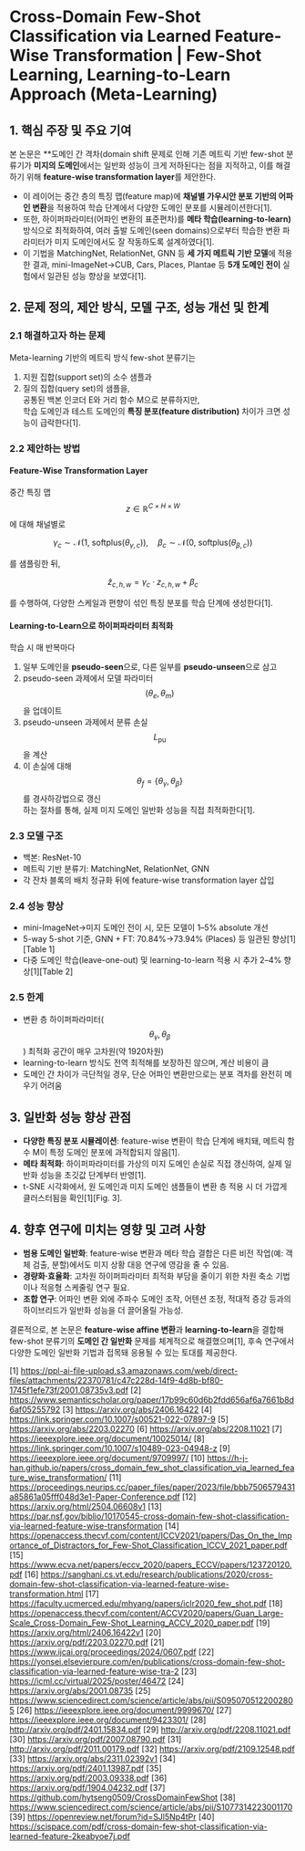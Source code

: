 # Cross-Domain Few-Shot Classification via Learned Feature-Wise Transformation | Few-Shot Learning, Learning-to-Learn Approach (Meta-Learning)

## 1. 핵심 주장 및 주요 기여  
본 논문은 **도메인 간 격차(domain shift 문제로 인해 기존 메트릭 기반 few-shot 분류기가 **미지의 도메인**에서는 일반화 성능이 크게 저하된다는 점을 지적하고, 이를 해결하기 위해 **feature-wise transformation layer**를 제안한다.  
- 이 레이어는 중간 층의 특징 맵(feature map)에 **채널별 가우시안 분포 기반의 어파인 변환**을 적용하여 학습 단계에서 다양한 도메인 분포를 시뮬레이션한다[1].  
- 또한, 하이퍼파라미터(어파인 변환의 표준편차)를 **메타 학습(learning-to-learn)** 방식으로 최적화하여, 여러 출발 도메인(seen domains)으로부터 학습한 변환 파라미터가 미지 도메인에서도 잘 작동하도록 설계하였다[1].  
- 이 기법을 MatchingNet, RelationNet, GNN 등 **세 가지 메트릭 기반 모델**에 적용한 결과, mini-ImageNet→CUB, Cars, Places, Plantae 등 **5개 도메인 전이** 실험에서 일관된 성능 향상을 보였다[1].  

## 2. 문제 정의, 제안 방식, 모델 구조, 성능 개선 및 한계  
### 2.1 해결하고자 하는 문제  
Meta-learning 기반의 메트릭 방식 few-shot 분류기는  
1) 지원 집합(support set)의 소수 샘플과  
2) 질의 집합(query set)의 샘플을,  
공통된 백본 인코더 E와 거리 함수 M으로 분류하지만,  
학습 도메인과 테스트 도메인의 **특징 분포(feature distribution)** 차이가 크면 성능이 급락한다[1].  

### 2.2 제안하는 방법  
#### Feature-Wise Transformation Layer  
중간 특징 맵 $$z\in\mathbb{R}^{C\times H\times W}$$에 대해 채널별로  

$$
\gamma_c\sim\mathcal{N}(1,\ \mathrm{softplus}(\theta_{\gamma,c})),\quad
\beta_c\sim\mathcal{N}(0,\ \mathrm{softplus}(\theta_{\beta,c}))
$$  

를 샘플링한 뒤,  

$$
\hat z_{c,h,w} = \gamma_c\cdot z_{c,h,w} + \beta_c
$$  

를 수행하여, 다양한 스케일과 편향이 섞인 특징 분포를 학습 단계에 생성한다[1].  

#### Learning-to-Learn으로 하이퍼파라미터 최적화  
학습 시 매 반복마다  
1. 일부 도메인을 **pseudo-seen**으로, 다른 일부를 **pseudo-unseen**으로 삼고  
2. pseudo-seen 과제에서 모델 파라미터 $$(\theta_e,\theta_m)$$을 업데이트  
3. pseudo-unseen 과제에서 분류 손실 $$L_{\text{pu}}$$을 계산  
4. 이 손실에 대해 $$\theta_f=\{\theta_\gamma,\theta_\beta\}$$를 경사하강법으로 갱신  
하는 절차를 통해, 실제 미지 도메인 일반화 성능을 직접 최적화한다[1].  

### 2.3 모델 구조  
- 백본: ResNet-10  
- 메트릭 기반 분류기: MatchingNet, RelationNet, GNN  
- 각 잔차 블록의 배치 정규화 뒤에 feature-wise transformation layer 삽입  

### 2.4 성능 향상  
- mini-ImageNet→미지 도메인 전이 시, 모든 모델이 1–5% absolute 개선  
- 5-way 5-shot 기준, GNN + FT: 70.84%→73.94% (Places) 등 일관된 향상[1][Table 1]  
- 다중 도메인 학습(leave-one-out) 및 learning-to-learn 적용 시 추가 2–4% 향상[1][Table 2]  

### 2.5 한계  
- 변환 층 하이퍼파라미터($$\theta_\gamma,\theta_\beta$$) 최적화 공간이 매우 고차원(약 1920차원)  
- learning-to-learn 방식도 전역 최적해를 보장하진 않으며, 계산 비용이 큼  
- 도메인 간 차이가 극단적일 경우, 단순 어파인 변환만으로는 분포 격차를 완전히 메우기 어려움  

## 3. 일반화 성능 향상 관점  
- **다양한 특징 분포 시뮬레이션**: feature-wise 변환이 학습 단계에 배치돼, 메트릭 함수 M이 특정 도메인 분포에 과적합되지 않음[1].  
- **메타 최적화**: 하이퍼파라미터를 가상의 미지 도메인 손실로 직접 갱신하여, 실제 일반화 성능을 초깃값 단계부터 반영[1].  
- t-SNE 시각화에서, 원 도메인과 미지 도메인 샘플들이 변환 층 적용 시 더 가깝게 클러스터됨을 확인[1][Fig. 3].  

## 4. 향후 연구에 미치는 영향 및 고려 사항  
- **범용 도메인 일반화**: feature-wise 변환과 메타 학습 결합은 다른 비전 작업(예: 객체 검출, 분할)에서도 미지 상황 대응 연구에 영감을 줄 수 있음.  
- **경량화·효율화**: 고차원 하이퍼파라미터 최적화 부담을 줄이기 위한 차원 축소 기법이나 적응형 스케줄링 연구 필요.  
- **조합 연구**: 어파인 변환 외에 주파수 도메인 조작, 어텐션 조정, 적대적 증강 등과의 하이브리드가 일반화 성능을 더 끌어올릴 가능성.  

결론적으로, 본 논문은 **feature-wise affine 변환**과 **learning-to-learn**을 결합해 few-shot 분류기의 **도메인 간 일반화** 문제를 체계적으로 해결했으며[1], 후속 연구에서 다양한 도메인 일반화 기법과 접목돼 응용될 수 있는 토대를 제공한다.

[1] https://ppl-ai-file-upload.s3.amazonaws.com/web/direct-files/attachments/22370781/c47c228d-14f9-4d8b-bf80-1745f1efe73f/2001.08735v3.pdf
[2] https://www.semanticscholar.org/paper/17b99c60d6b2fdd656af6a7661b8d6af05255792
[3] https://arxiv.org/abs/2406.16422
[4] https://link.springer.com/10.1007/s00521-022-07897-9
[5] https://arxiv.org/abs/2203.02270
[6] https://arxiv.org/abs/2208.11021
[7] https://ieeexplore.ieee.org/document/10025014/
[8] https://link.springer.com/10.1007/s10489-023-04948-z
[9] https://ieeexplore.ieee.org/document/9709997/
[10] https://h-j-han.github.io/papers/cross_domain_few_shot_classification_via_learned_feature_wise_transformation/
[11] https://proceedings.neurips.cc/paper_files/paper/2023/file/bbb7506579431a85861a05fff048d3e1-Paper-Conference.pdf
[12] https://arxiv.org/html/2504.06608v1
[13] https://par.nsf.gov/biblio/10170545-cross-domain-few-shot-classification-via-learned-feature-wise-transformation
[14] https://openaccess.thecvf.com/content/ICCV2021/papers/Das_On_the_Importance_of_Distractors_for_Few-Shot_Classification_ICCV_2021_paper.pdf
[15] https://www.ecva.net/papers/eccv_2020/papers_ECCV/papers/123720120.pdf
[16] https://sanghani.cs.vt.edu/research/publications/2020/cross-domain-few-shot-classification-via-learned-feature-wise-transformation.html
[17] https://faculty.ucmerced.edu/mhyang/papers/iclr2020_few_shot.pdf
[18] https://openaccess.thecvf.com/content/ACCV2020/papers/Guan_Large-Scale_Cross-Domain_Few-Shot_Learning_ACCV_2020_paper.pdf
[19] https://arxiv.org/html/2406.16422v1
[20] https://arxiv.org/pdf/2203.02270.pdf
[21] https://www.ijcai.org/proceedings/2024/0607.pdf
[22] https://yonsei.elsevierpure.com/en/publications/cross-domain-few-shot-classification-via-learned-feature-wise-tra-2
[23] https://icml.cc/virtual/2025/poster/46472
[24] https://arxiv.org/abs/2001.08735
[25] https://www.sciencedirect.com/science/article/abs/pii/S0950705122002805
[26] https://ieeexplore.ieee.org/document/9999670/
[27] https://ieeexplore.ieee.org/document/9423301/
[28] http://arxiv.org/pdf/2401.15834.pdf
[29] http://arxiv.org/pdf/2208.11021.pdf
[30] https://arxiv.org/pdf/2007.08790.pdf
[31] http://arxiv.org/pdf/2011.00179.pdf
[32] https://arxiv.org/pdf/2109.12548.pdf
[33] https://arxiv.org/abs/2311.02392v1
[34] https://arxiv.org/pdf/2401.13987.pdf
[35] https://arxiv.org/pdf/2003.09338.pdf
[36] https://arxiv.org/pdf/1904.04232.pdf
[37] https://github.com/hytseng0509/CrossDomainFewShot
[38] https://www.sciencedirect.com/science/article/abs/pii/S1077314223001170
[39] https://openreview.net/forum?id=SJl5Np4tPr
[40] https://scispace.com/pdf/cross-domain-few-shot-classification-via-learned-feature-2keabyoe7j.pdf
